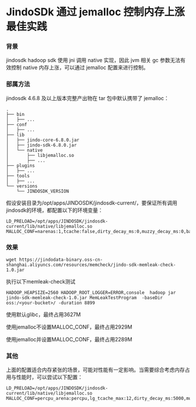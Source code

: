 # JindoSDk 通过 jemalloc 控制内存上涨最佳实践

### 背景

jindosdk hadoop sdk 使用 jni 调用 native 实现，因此 jvm 相关 gc 参数无法有效控制 native 内存上涨，可以通过 jemalloc 配置来进行控制。

### 部属方法

jindosdk 4.6.8 及以上版本完整产出物在 tar 包中默认携带了 jemalloc：

```
.
├── bin
│   ├── ...
├── conf
│   ├── ...
├── lib
│   ├── jindo-core-6.8.0.jar
│   ├── jindo-sdk-6.8.0.jar
│   └── native
│       ├── libjemalloc.so
│       ├── ...
├── plugins
│   ├── ...
├── tools
│   ├── ...
└── versions
    └── JINDOSDK_VERSION
```

假设安装目录为/opt/apps/JINDOSDK/jindosdk-current/，要保证所有调用jindosdk的环境，都配置以下的环境变量：

```
LD_PRELOAD=/opt/apps/JINDOSDK/jindosdk-current/lib/native/libjemalloc.so
MALLOC_CONF=narenas:1,tcache:false,dirty_decay_ms:0,muzzy_decay_ms:0,background_thread:true,abort_conf:true
```

### 效果

```
wget https://jindodata-binary.oss-cn-shanghai.aliyuncs.com/resources/memcheck/jindo-sdk-memleak-check-1.0.jar
```

执行以下memleak-check测试

`HADOOP_HEAPSIZE=2560 HADOOP_ROOT_LOGGER=ERROR,console  hadoop jar jindo-sdk-memleak-check-1.0.jar MemLeakTestProgram  -baseDir oss:/<your-bucket>/ -duration 8899`

使用默认glibc，最终占用3627M

使用jemalloc不设置MALLOC_CONF，最终占用2929M

使用jemalloc并设置MALLOC_CONF，最终占用2289M

### 其他

上面的配置适合内存紧张的场景，可能对性能有一定影响。当需要综合考虑内存占用与性能时，可以尝试以下配置：
```
LD_PRELOAD=/opt/apps/JINDOSDK/jindosdk-current/lib/native/libjemalloc.so
MALLOC_CONF=percpu_arena:percpu,lg_tcache_max:12,dirty_decay_ms:5000,muzzy_decay_ms:5000
```